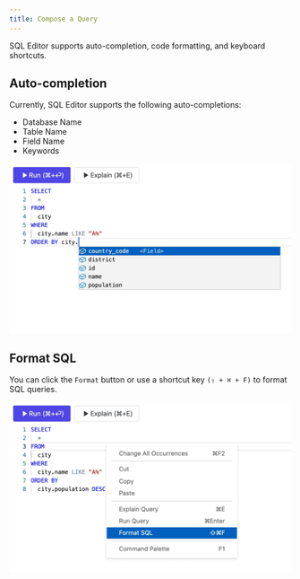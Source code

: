 ```yaml
---
title: Compose a Query
---
```


SQL Editor supports auto-completion, code formatting, and keyboard shortcuts.

## Auto-completion

Currently, SQL Editor supports the following auto-completions:

- Database Name
- Table Name
- Field Name
- Keywords

![Autocomplete Suggestions](/static/docs/sql-editor_autocomplete.webp)

## Format SQL

You can click the `Format` button or use a shortcut key `(⇧ + ⌘ + F)` to format SQL queries.

![Format SQL](/static/docs/sql-editor_format-sql.webp)
